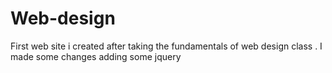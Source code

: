 # Web-design
First web site i created after taking the fundamentals of web design class .
I made some changes adding some jquery
